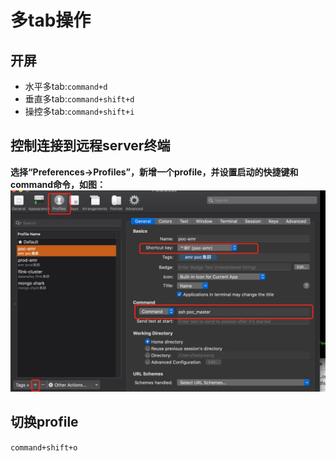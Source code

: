 # 多tab操作

## 开屏

* 水平多tab:`command+d`
* 垂直多tab:`command+shift+d`
* 操控多tab:`command+shift+i`

## 控制连接到远程server终端

**选择“Preferences->Profiles”，新增一个profile，并设置启动的快捷键和command命令，如图：**
![Iterm2配置命令终端.jpg](../img/Iterm2配置命令终端.jpg)

## 切换profile

`command+shift+o`